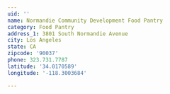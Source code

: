 ```yaml
---
uid: ''
name: Normandie Community Development Food Pantry
category: Food Pantry
address_1: 3801 South Normandie Avenue
city: Los Angeles
state: CA
zipcode: '90037'
phone: 323.731.7787
latitude: '34.0170589'
longitude: '-118.3003684'

---
```

